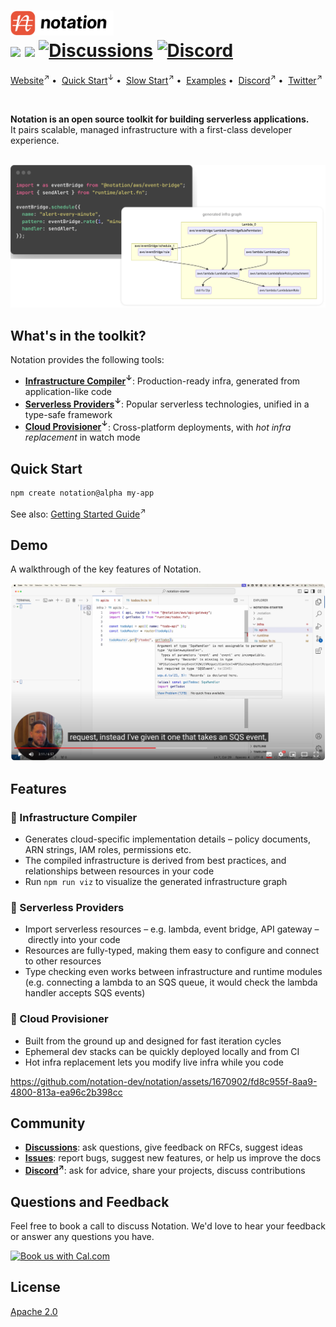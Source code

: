 <h1>
  <a href="https://www.notation.dev">
    <picture>
      <source media="(prefers-color-scheme: dark)" srcset=".github/assets/notation-logo-dark.svg" height="40">
      <source media="(prefers-color-scheme: light)" srcset=".github/assets/notation-logo.svg" height="40">
      <img alt="Notation Logo" src=".github/assets/notation-logo.svg" height="40" />
    </picture>
  </a>    
  <br />
  <a href="https://github.com/notation_dev/notation/blob/main/LICENSE"><img src="https://img.shields.io/badge/license-Apache%202-blue" /></a>
  <a href="https://www.npmjs.com/package/@notation/core"><img src="https://img.shields.io/npm/v/@notation/core.svg?style=flat" /></a>
  <a href="https://github.com/notation-dev/notation/discussions"><img alt="Discussions" src="https://img.shields.io/github/discussions/notation-dev/notation"/></a>
  <a href="https://discord.gg/mGzDWShPzm"><img alt="Discord" src="https://img.shields.io/discord/1154880135678406676"></a>
</h1>

[Website](https://notation.dev)<sup>↗</sup>&nbsp;•&nbsp;
[Quick Start](#quick-start)<sup>↓</sup>&nbsp;•&nbsp;
[Slow Start](https://notation.dev/docs/guide)<sup>↗</sup>&nbsp;•&nbsp;
[Examples](https://github.com/notation-dev/notation/tree/main/examples)&nbsp;•&nbsp;
[Discord](https://discord.gg/mGzDWShPzm)<sup>↗</sup>&nbsp;•&nbsp;
[Twitter](https://twitter.com/notation_dev)<sup>↗</sup>

<br />

**Notation is an open source toolkit for building serverless applications.**<br />
It pairs scalable, managed infrastructure with a first-class developer experience.

<br />

<img alt="Notation infra graph" src=".github/assets/code-graph.png">

## What's in the toolkit?

Notation provides the following tools:

- **[Infrastructure Compiler](#-infrastructure-compiler)<sup>↓</sup>**: Production-ready infra, generated from application-like code
- **[Serverless Providers](#-serverless-providers)<sup>↓</sup>**: Popular serverless technologies, unified in a type-safe framework
- **[Cloud Provisioner](#-cloud-provisioner)<sup>↓</sup>**: Cross-platform deployments, with _hot infra replacement_ in watch mode

## Quick Start

```sh
npm create notation@alpha my-app
```

See also: [Getting Started Guide](https://notation.dev/docs/guide)<sup>↗</sup>

## Demo

A walkthrough of the key features of Notation.

<a href="https://www.youtube.com/watch?v=dwS81CVkC88">
<img alt="Notation demo thumbnail" src=".github/assets/video-thumbnail.png" width="600">
</a>

## Features

### 🤖 Infrastructure Compiler

- Generates cloud-specific implementation details – policy documents, ARN strings, IAM roles, permissions etc.
- The compiled infrastructure is derived from best practices, and relationships between resources in your code
- Run `npm run viz` to visualize the generated infrastructure graph

### 🧩 Serverless Providers

- Import serverless resources – e.g. lambda, event bridge, API gateway – directly into your code
- Resources are fully-typed, making them easy to configure and connect to other resources
- Type checking even works between infrastructure and runtime modules (e.g. connecting a lambda to an SQS queue, it would check the lambda handler accepts SQS events)

### 🚀 Cloud Provisioner

- Built from the ground up and designed for fast iteration cycles
- Ephemeral dev stacks can be quickly deployed locally and from CI
- Hot infra replacement lets you modify live infra while you code

https://github.com/notation-dev/notation/assets/1670902/fd8c955f-8aa9-4800-813a-ea96c2b398cc

## Community

- **[Discussions](https://github.com/notation-dev/notation/discussions)**: ask questions, give feedback on RFCs, suggest ideas
- **[Issues](https://github.com/notation-dev/notation/issues/new)**: report bugs,
  suggest new features, or help us improve the docs
- **[Discord](https://discord.gg/mGzDWShPzm)<sup>↗</sup>**: ask for advice, share your projects,
  discuss contributions

## Questions and Feedback

Feel free to book a call to discuss Notation. We'd love to hear your feedback or answer any questions you have.

<a href="https://cal.com/djgrant/notation-chat"><img alt="Book us with Cal.com" src="https://cal.com/book-with-cal-dark.svg" /></a>

## License

[Apache 2.0](https://choosealicense.com/licenses/apache-2.0/)
